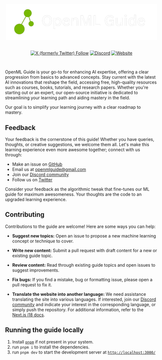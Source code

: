
<div align="center">
  <a href="https://www.openmlguide.org/" target="_blank" >
    <img src="public/logo/readmeLogo.png" alt="OpenML Guide" width="500"/>
  </a>
</div>

<br/>
<div align="center">

[![X (formerly Twitter) Follow](https://img.shields.io/twitter/follow/OpenMLGuide)](https://twitter.com/OpenMLGuide)
[![Discord](https://img.shields.io/discord/1159002716371165194?logo=discord&label=Open%20ML%20Guide)](https://discord.gg/kYYatgzV4p)
[![Website](https://img.shields.io/badge/website-openmlguide.org-green)](http://openmlguide.org/)
 
</div>
<br/>

OpenML Guide is your go-to for enhancing AI expertise, offering a clear progression from basics to advanced concepts. Stay current with the latest AI innovations that reshape the field, accessing free, high-quality resources such as courses, books, tutorials, and research papers. Whether you're starting out or an expert, our open-source initiative is dedicated to streamlining your learning path and aiding mastery in the field.

Our goal is to simplify your learning journey with a clear roadmap to mastery.

## Feedback

Your feedback is the cornerstone of this guide! Whether you have queries, thoughts, or creative suggestions, we welcome them all. Let's make this learning experience even more awesome together; connect with us through:

- Make an issue on [GitHub](https://github.com/severus27/OpenML-Guide)
- Email us at [openmlguide@gmail.com](mailto:openmlguide@gmail.com)
- Join our [Discord community](https://discord.gg/sPEeV3E7tS)
- Follow us on [Twitter](https://twitter.com/AIPortalGun)

Consider your feedback as the algorithmic tweak that fine-tunes our ML guide for maximum awesomeness. Your thoughts are the code to an upgraded learning experience.

## Contributing

Contributions to the guide are welcome! Here are some ways you can help:

- **Suggest new topics:** Open an issue to propose a new machine learning concept or technique to cover.

- **Write new content:** Submit a pull request with draft content for a new or existing guide topic.

- **Review content:** Read through existing guide topics and open issues to suggest improvements.

- **Fix bugs:** If you find a mistake, bug or formatting issue, please open a pull request to fix it.

- **Translate the website into another language:** We need assistance translating the site into various languages. If interested, join our [Discord community](https://discord.gg/sPEeV3E7tS) and indicate your interest in the corresponding language, or simply push the repository. For additional information, refer to the [Next.js i18 docs](https://nextra.site/docs/guide/i18n).

## Running the guide locally

1. Install [`pnpm`](https://pnpm.io/installation) if not present in your system.
1. run `pnpm i` to install the dependencies.
1. run `pnpm dev` to start the development server at [`http://localhost:3000/`](http://localhost:3000/)
